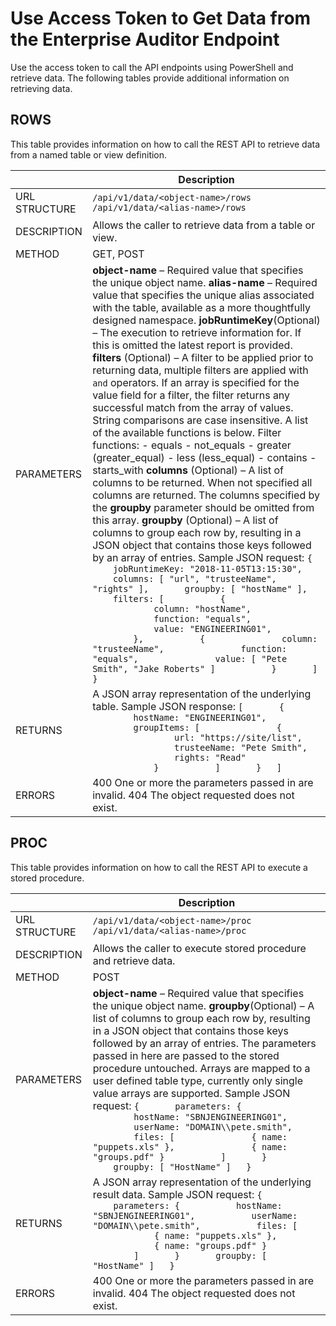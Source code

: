 # Use Access Token to Get Data from the Enterprise Auditor Endpoint

Use the access token to call the API endpoints using PowerShell and retrieve data. The following
tables provide additional information on retrieving data.

## ROWS

This table provides information on how to call the REST API to retrieve data from a named table or
view definition.

|               | Description                                                                                                                                                                                                                                                                                                                                                                                                                                                                                                                                                                                                                                                                                                                                                                                                                                                                                                                                                                                                                                                                                                                                                                                                                                                                                                                                                                                                                                                                                                                                                                                                                                     |
| ------------- | ----------------------------------------------------------------------------------------------------------------------------------------------------------------------------------------------------------------------------------------------------------------------------------------------------------------------------------------------------------------------------------------------------------------------------------------------------------------------------------------------------------------------------------------------------------------------------------------------------------------------------------------------------------------------------------------------------------------------------------------------------------------------------------------------------------------------------------------------------------------------------------------------------------------------------------------------------------------------------------------------------------------------------------------------------------------------------------------------------------------------------------------------------------------------------------------------------------------------------------------------------------------------------------------------------------------------------------------------------------------------------------------------------------------------------------------------------------------------------------------------------------------------------------------------------------------------------------------------------------------------------------------------- |
| URL STRUCTURE | `/api/v1/data/<object-name>/rows` `/api/v1/data/<alias-name>/rows`                                                                                                                                                                                                                                                                                                                                                                                                                                                                                                                                                                                                                                                                                                                                                                                                                                                                                                                                                                                                                                                                                                                                                                                                                                                                                                                                                                                                                                                                                                                                                                              |
| DESCRIPTION   | Allows the caller to retrieve data from a table or view.                                                                                                                                                                                                                                                                                                                                                                                                                                                                                                                                                                                                                                                                                                                                                                                                                                                                                                                                                                                                                                                                                                                                                                                                                                                                                                                                                                                                                                                                                                                                                                                        |
| METHOD        | GET, POST                                                                                                                                                                                                                                                                                                                                                                                                                                                                                                                                                                                                                                                                                                                                                                                                                                                                                                                                                                                                                                                                                                                                                                                                                                                                                                                                                                                                                                                                                                                                                                                                                                       |
| PARAMETERS    | **object-name** – Required value that specifies the unique object name. **alias-name** – Required value that specifies the unique alias associated with the table, available as a more thoughtfully designed namespace. **jobRuntimeKey**(Optional) – The execution to retrieve information for. If this is omitted the latest report is provided. **filters** (Optional) – A filter to be applied prior to returning data, multiple filters are applied with `and` operators. If an array is specified for the value field for a filter, the filter returns any successful match from the array of values. String comparisons are case insensitive. A list of the available functions is below. Filter functions: - equals - not_equals - greater (greater_equal) - less (less_equal) - contains - starts_with **columns** (Optional) – A list of columns to be returned. When not specified all columns are returned. The columns specified by the **groupby** parameter should be omitted from this array. **groupby** (Optional) – A list of columns to group each row by, resulting in a JSON object that contains those keys followed by an array of entries. Sample JSON request: `{       jobRuntimeKey: "2018-11-05T13:15:30",       columns: [ "url", "trusteeName", "rights" ],       groupby: [ "hostName" ],       filters: [           {               column: "hostName",               function: "equals",               value: "ENGINEERING01",           },           {               column: "trusteeName",               function: "equals",               value: [ "Pete Smith", "Jake Roberts" ]           }       ]   }` |
| RETURNS       | A JSON array representation of the underlying table. Sample JSON response: `[       {           hostName: "ENGINEERING01",           groupItems: [               {                   url: "https://site/list",                   trusteeName: "Pete Smith",                   rights: "Read"               }           ]       }   ]`                                                                                                                                                                                                                                                                                                                                                                                                                                                                                                                                                                                                                                                                                                                                                                                                                                                                                                                                                                                                                                                                                                                                                                                                                                                                                                           |
| ERRORS        | 400 One or more the parameters passed in are invalid. 404 The object requested does not exist.                                                                                                                                                                                                                                                                                                                                                                                                                                                                                                                                                                                                                                                                                                                                                                                                                                                                                                                                                                                                                                                                                                                                                                                                                                                                                                                                                                                                                                                                                                                                                  |

## PROC

This table provides information on how to call the REST API to execute a stored procedure.

|               | Description                                                                                                                                                                                                                                                                                                                                                                                                                                                                                                                                                                                                                                                                                     |
| ------------- | ----------------------------------------------------------------------------------------------------------------------------------------------------------------------------------------------------------------------------------------------------------------------------------------------------------------------------------------------------------------------------------------------------------------------------------------------------------------------------------------------------------------------------------------------------------------------------------------------------------------------------------------------------------------------------------------------- |
| URL STRUCTURE | `/api/v1/data/<object-name>/proc` `/api/v1/data/<alias-name>/proc`                                                                                                                                                                                                                                                                                                                                                                                                                                                                                                                                                                                                                              |
| DESCRIPTION   | Allows the caller to execute stored procedure and retrieve data.                                                                                                                                                                                                                                                                                                                                                                                                                                                                                                                                                                                                                                |
| METHOD        | POST                                                                                                                                                                                                                                                                                                                                                                                                                                                                                                                                                                                                                                                                                            |
| PARAMETERS    | **object-name** – Required value that specifies the unique object name. **groupby**(Optional) – A list of columns to group each row by, resulting in a JSON object that contains those keys followed by an array of entries. The parameters passed in here are passed to the stored procedure untouched. Arrays are mapped to a user defined table type, currently only single value arrays are supported. Sample JSON request: `{       parameters: {           hostName: "SBNJENGINEERING01",           userName: "DOMAIN\\pete.smith",           files: [               { name: "puppets.xls" },               { name: "groups.pdf" }           ]       }       groupby: [ "HostName" ]   }` |
| RETURNS       | A JSON array representation of the underlying result data. Sample JSON request: `{       parameters: {           hostName: "SBNJENGINEERING01",           userName: "DOMAIN\\pete.smith",           files: [               { name: "puppets.xls" },               { name: "groups.pdf" }           ]       }       groupby: [ "HostName" ]   }`                                                                                                                                                                                                                                                                                                                                                 |
| ERRORS        | 400 One or more the parameters passed in are invalid. 404 The object requested does not exist.                                                                                                                                                                                                                                                                                                                                                                                                                                                                                                                                                                                                  |
